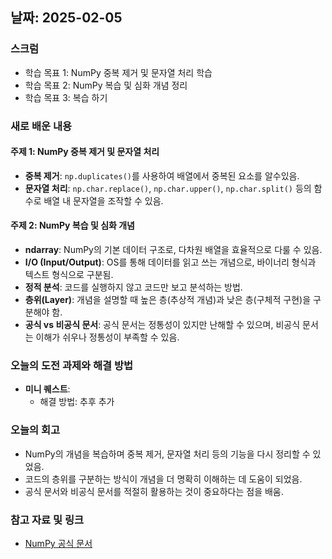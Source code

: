 ## 날짜: 2025-02-05  

### 스크럼  
- 학습 목표 1: NumPy 중복 제거 및 문자열 처리 학습  
- 학습 목표 2: NumPy 복습 및 심화 개념 정리  
- 학습 목표 3: 복습 하기

### 새로 배운 내용  
#### 주제 1: NumPy 중복 제거 및 문자열 처리  
- **중복 제거**: `np.duplicates()`를 사용하여 배열에서 중복된 요소를 알수있음.  
- **문자열 처리**: `np.char.replace()`, `np.char.upper()`, `np.char.split()` 등의 함수로 배열 내 문자열을 조작할 수 있음.  

#### 주제 2: NumPy 복습 및 심화 개념  
- **ndarray**: NumPy의 기본 데이터 구조로, 다차원 배열을 효율적으로 다룰 수 있음.  
- **I/O (Input/Output)**: OS를 통해 데이터를 읽고 쓰는 개념으로, 바이너리 형식과 텍스트 형식으로 구분됨.  
- **정적 분석**: 코드를 실행하지 않고 코드만 보고 분석하는 방법.  
- **층위(Layer)**: 개념을 설명할 때 높은 층(추상적 개념)과 낮은 층(구체적 구현)을 구분해야 함.  
- **공식 vs 비공식 문서**: 공식 문서는 정통성이 있지만 난해할 수 있으며, 비공식 문서는 이해가 쉬우나 정통성이 부족할 수 있음.  

### 오늘의 도전 과제와 해결 방법  
- **미니 퀘스트**:  
  - 해결 방법: 추후 추가

### 오늘의 회고  
- NumPy의 개념을 복습하며 중복 제거, 문자열 처리 등의 기능을 다시 정리할 수 있었음.  
- 코드의 층위를 구분하는 방식이 개념을 더 명확히 이해하는 데 도움이 되었음.
- 공식 문서와 비공식 문서를 적절히 활용하는 것이 중요하다는 점을 배움.  

### 참고 자료 및 링크  
- [NumPy 공식 문서](https://numpy.org/doc/)  
